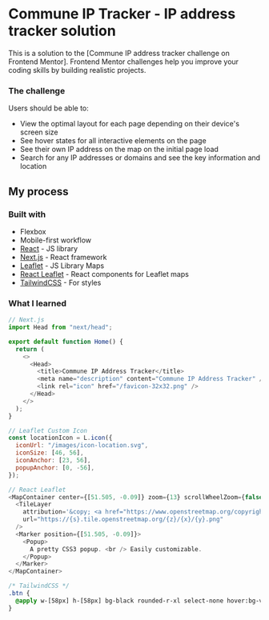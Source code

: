 # Commune IP Tracker - IP address tracker solution

This is a solution to the [Commune IP address tracker challenge on Frontend Mentor]. Frontend Mentor challenges help you improve your coding skills by building realistic projects.

### The challenge

Users should be able to:

- View the optimal layout for each page depending on their device's screen size
- See hover states for all interactive elements on the page
- See their own IP address on the map on the initial page load
- Search for any IP addresses or domains and see the key information and location


## My process

### Built with

- Flexbox
- Mobile-first workflow
- [React](https://reactjs.org/) - JS library
- [Next.js](https://nextjs.org/) - React framework
- [Leaflet](https://leafletjs.com/) - JS Library Maps
- [React Leaflet](https://react-leaflet.js.org/) - React components for Leaflet maps
- [TailwindCSS](https://tailwindcss.com/) - For styles

### What I learned

```js
// Next.js
import Head from "next/head";

export default function Home() {
  return (
    <>
      <Head>
        <title>Commune IP Address Tracker</title>
        <meta name="description" content="Commune IP Address Tracker" />
        <link rel="icon" href="/favicon-32x32.png" />
      </Head>
    </>
  );
}
```

```js
// Leaflet Custom Icon
const locationIcon = L.icon({
  iconUrl: "/images/icon-location.svg",
  iconSize: [46, 56],
  iconAnchor: [23, 56],
  popupAnchor: [0, -56],
});
```

```js
// React Leaflet
<MapContainer center={[51.505, -0.09]} zoom={13} scrollWheelZoom={false}>
  <TileLayer
    attribution='&copy; <a href="https://www.openstreetmap.org/copyright">OpenStreetMap</a> contributors'
    url="https://{s}.tile.openstreetmap.org/{z}/{x}/{y}.png"
  />
  <Marker position={[51.505, -0.09]}>
    <Popup>
      A pretty CSS3 popup. <br /> Easily customizable.
    </Popup>
  </Marker>
</MapContainer>
```

```css
/* TailwindCSS */
.btn {
  @apply w-[58px] h-[58px] bg-black rounded-r-xl select-none hover:bg-very-dark-gray;
}